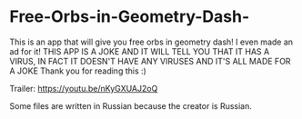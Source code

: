 # Free-Orbs-in-Geometry-Dash-
This is an app that will give you free orbs in geometry dash! I even made an ad for it!
THIS APP IS A JOKE AND IT WILL TELL YOU THAT IT HAS A VIRUS, IN FACT IT DOESN'T HAVE ANY VIRUSES AND IT'S ALL MADE FOR A JOKE
Thank you for reading this :)

Trailer: https://youtu.be/nKyGXUAJ2oQ

Some files are written in Russian because the creator is Russian.
